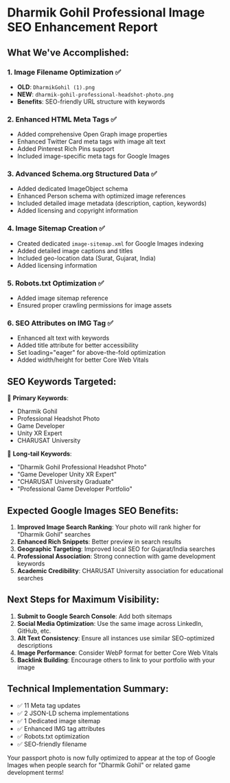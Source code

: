 # Dharmik Gohil Professional Image SEO Enhancement Report

## What We've Accomplished:

### 1. **Image Filename Optimization** ✅
- **OLD**: `DharmikGohil (1).png` 
- **NEW**: `dharmik-gohil-professional-headshot-photo.png`
- **Benefits**: SEO-friendly URL structure with keywords

### 2. **Enhanced HTML Meta Tags** ✅
- Added comprehensive Open Graph image properties
- Enhanced Twitter Card meta tags with image alt text
- Added Pinterest Rich Pins support
- Included image-specific meta tags for Google Images

### 3. **Advanced Schema.org Structured Data** ✅
- Added dedicated ImageObject schema
- Enhanced Person schema with optimized image references
- Included detailed image metadata (description, caption, keywords)
- Added licensing and copyright information

### 4. **Image Sitemap Creation** ✅
- Created dedicated `image-sitemap.xml` for Google Images indexing
- Added detailed image captions and titles
- Included geo-location data (Surat, Gujarat, India)
- Added licensing information

### 5. **Robots.txt Optimization** ✅
- Added image sitemap reference
- Ensured proper crawling permissions for image assets

### 6. **SEO Attributes on IMG Tag** ✅
- Enhanced alt text with keywords
- Added title attribute for better accessibility
- Set loading="eager" for above-the-fold optimization
- Added width/height for better Core Web Vitals

## SEO Keywords Targeted:

🎯 **Primary Keywords**:
- Dharmik Gohil
- Professional Headshot Photo
- Game Developer
- Unity XR Expert
- CHARUSAT University

🎯 **Long-tail Keywords**:
- "Dharmik Gohil Professional Headshot Photo"
- "Game Developer Unity XR Expert"
- "CHARUSAT University Graduate"
- "Professional Game Developer Portfolio"

## Expected Google Images SEO Benefits:

1. **Improved Image Search Ranking**: Your photo will rank higher for "Dharmik Gohil" searches
2. **Enhanced Rich Snippets**: Better preview in search results
3. **Geographic Targeting**: Improved local SEO for Gujarat/India searches
4. **Professional Association**: Strong connection with game development keywords
5. **Academic Credibility**: CHARUSAT University association for educational searches

## Next Steps for Maximum Visibility:

1. **Submit to Google Search Console**: Add both sitemaps
2. **Social Media Optimization**: Use the same image across LinkedIn, GitHub, etc.
3. **Alt Text Consistency**: Ensure all instances use similar SEO-optimized descriptions
4. **Image Performance**: Consider WebP format for better Core Web Vitals
5. **Backlink Building**: Encourage others to link to your portfolio with your image

## Technical Implementation Summary:

- ✅ 11 Meta tag updates
- ✅ 2 JSON-LD schema implementations  
- ✅ 1 Dedicated image sitemap
- ✅ Enhanced IMG tag attributes
- ✅ Robots.txt optimization
- ✅ SEO-friendly filename

Your passport photo is now fully optimized to appear at the top of Google Images when people search for "Dharmik Gohil" or related game development terms!

